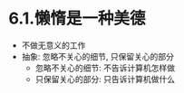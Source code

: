 # 6.1.懒惰是一种美德

- 不做无意义的工作
- 抽象: 忽略不关心的细节, 只保留关心的部分
    - 忽略不关心的细节: 不告诉计算机怎样做
    - 只保留关心的部分: 只告诉计算机做什么
